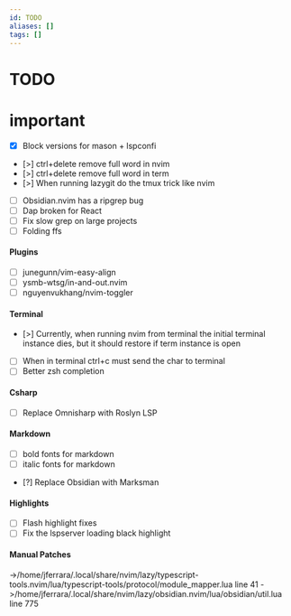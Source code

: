 ```yaml
---
id: TODO
aliases: []
tags: []
---
```

# TODO

# important
- [x] Block versions for mason + lspconfi
- [>] ctrl+delete remove full word in nvim
- [>] ctrl+delete remove full word in term
- [>] When running lazygit do the tmux trick like nvim
- [ ] Obsidian.nvim has a ripgrep bug
- [ ] Dap broken for React 
- [ ] Fix slow grep on large projects 
- [ ] Folding ffs

#### Plugins
- [ ] junegunn/vim-easy-align
- [ ] ysmb-wtsg/in-and-out.nvim
- [ ] nguyenvukhang/nvim-toggler

#### Terminal
- [>] Currently, when running nvim from terminal the initial terminal instance dies, but it should restore if term instance is open
- [ ] When in terminal ctrl+c must send the char to terminal 
- [ ] Better zsh completion

#### Csharp
- [ ] Replace Omnisharp with Roslyn LSP 

#### Markdown
- [ ] bold fonts for markdown
- [ ] italic fonts for markdown 
- [?] Replace Obsidian with Marksman

#### Highlights
- [ ] Flash highlight fixes
- [ ] Fix the lspserver loading black highlight

#### Manual Patches
->/home/jferrara/.local/share/nvim/lazy/typescript-tools.nvim/lua/typescript-tools/protocol/module_mapper.lua line 41
->/home/jferrara/.local/share/nvim/lazy/obsidian.nvim/lua/obsidian/util.lua line 775

